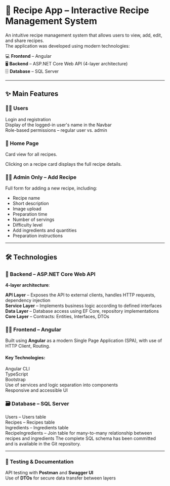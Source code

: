 # 🍴 Recipe App – Interactive Recipe Management System

An intuitive recipe management system that allows users to view, add, edit, and share recipes.  
The application was developed using modern technologies:

💻 **Frontend** – Angular  
🖥️ **Backend** – ASP.NET Core Web API (4-layer architecture)  
🗄️ **Database** – SQL Server

---

## ✨ Main Features

### 👨‍🍳 Users

Login and registration  
Display of the logged-in user's name in the Navbar  
Role-based permissions – regular user vs. admin

### 📄 Home Page

Card view for all recipes. 

Clicking on a recipe card displays the full recipe details.  

### 🧑‍💼 Admin Only – Add Recipe

Full form for adding a new recipe, including:  
  - Recipe name  
  - Short description  
  - Image upload  
  - Preparation time  
  - Number of servings  
  - Difficulty level  
  - Add ingredients and quantities  
  - Preparation instructions

---

## 🛠️ Technologies

### 🔗 Backend – ASP.NET Core Web API

**4-layer architecture**:

**API Layer** – Exposes the API to external clients, handles HTTP requests, dependency injection  
**Service Layer** – Implements business logic according to defined interfaces  
**Data Layer** – Database access using EF Core, repository implementations  
**Core Layer** – Contracts: Entities, Interfaces, DTOs

### 🧑‍🎨 Frontend – Angular

Built using **Angular** as a modern Single Page Application (SPA), with use of HTTP Client, Routing.

#### Key Technologies:

Angular CLI  
TypeScript  
Bootstrap  
Use of services and logic separation into components  
Responsive and accessible UI

### 🗃️ Database – SQL Server

Users – Users table  
Recipes – Recipes table  
Ingredients – Ingredients table  
RecipeIngredients – Join table for many-to-many relationship between recipes and ingredients
The complete SQL schema has been committed and is available in the Git repository.

---

### 🧪 Testing & Documentation

API testing with **Postman** and **Swagger UI**  
Use of **DTOs** for secure data transfer between layers

